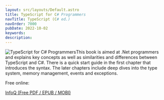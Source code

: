 ```yaml
---
layout: src/layouts/Default.astro
title: TypeScript for C# Programmers
navTitle: TypeScript (C# ed.)
navOrder: 7000
pubDate: 2022-10-02
keywords: 
description: 
---
```


![TypeScript for C# Programmers](/img/2015/07/typescript-for-csharp-programmers.jpg)This book is aimed at .Net programmers and explains key concepts as well as similarities and differences between TypeScript and C#. There is a quick start guide in the first chapter that introduces the syntax. The later chapters include deep dives into the type system, memory management, events and exceptions.

Free online:

[InfoQ (Free PDF / EPUB / MOBI)](https://www.infoq.com/minibooks/typescript-c-sharp-programmers)